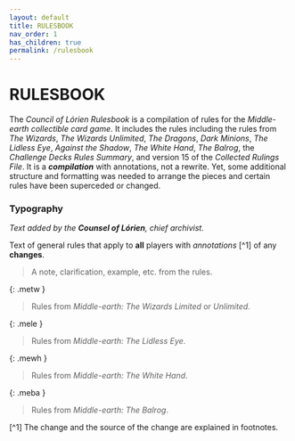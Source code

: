 ```yaml
---
layout: default
title: RULESBOOK
nav_order: 1
has_children: true
permalink: /rulesbook
---
```


# RULESBOOK

The _Council of Lórien Rulesbook_ is a compilation of rules for the _Middle-earth collectible card game_. It includes the rules including the rules from _The Wizards_, _The Wizards Unlimited_, _The Dragons_, _Dark Minions_, _The Lidless Eye_, _Against the Shadow_, _The White Hand_, _The Balrog_, the _Challenge Decks Rules Summary_, and version 15 of the _Collected Rulings File_. It is a ***compilation*** with annotations, not a rewrite. Yet, some additional structure and formatting was needed to arrange the pieces and certain rules have been superceded or changed.

### Typography

_Text added by the **Counsel of Lórien**, chief archivist._

Text of general rules that apply to **all** players with _annotations_ [^1] of any **changes**. 

> A note, clarification, example, etc. from the rules. 

{: .metw }
> Rules from _Middle-earth: The Wizards Limited_ or _Unlimited_.  

{: .mele }
> Rules from _Middle-earth: The Lidless Eye_.  

{: .mewh }
> Rules from _Middle-earth: The White Hand_.   

{: .meba }
> Rules from _Middle-earth: The Balrog_.

[^1] The change and the source of the change are explained in footnotes.

